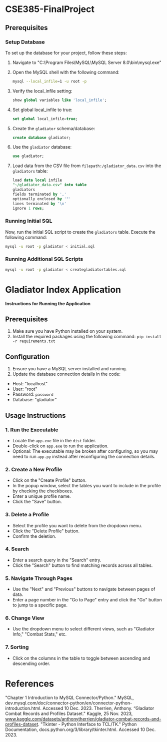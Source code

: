 # CSE385-FinalProject

## Prerequisites

### Setup Database
To set up the database for your project, follow these steps:

1. Navigate to "C:\Program Files\MySQL\MySQL Server 8.0\bin\mysql.exe"
2. Open the MySQL shell with the following command:

    ```bash
    mysql --local_infile=1 -u root -p
    ```

3. Verify the local_infile setting:

    ```sql
    show global variables like 'local_infile';
    ```

4. Set global local_infile to true:

    ```sql
    set global local_infile=true;
    ```

5. Create the `gladiator` schema/database:

    ```sql
    create database gladiator;
    ```

6. Use the `gladiator` database:

    ```sql
    use gladiator;
    ```

7. Load data from the CSV file from `filepath:/gladiator_data.csv` into the `gladiators` table:

    ```sql
    load data local infile
    "~/gladiator_data.csv" into table
    gladiators
    fields terminated by ','
    optionally enclosed by '"'
    lines terminated by '\n'
    ignore 1 rows;
    ```

### Running Initial SQL

Now, run the initial SQL script to create the `gladiators` table. Execute the following command:

```bash
mysql -u root -p gladiator < initial.sql
```

### Running Additional SQL Scripts
```bash
mysql -u root -p gladiator < creategladiatortables.sql
```

# Gladiator Index Application

**Instructions for Running the Application**

## Prerequisites
1. Make sure you have Python installed on your system.
2. Install the required packages using the following command:
    ```pip install -r requirements.txt```

## Configuration
1. Ensure you have a MySQL server installed and running.
2. Update the database connection details in the code:
- Host: "localhost"
- User: "root"
- Password: `password`
- Database: "gladiator"

## Usage Instructions

### 1. Run the Executable
- Locate the `app.exe` file in the `dist` folder.
- Double-click on `app.exe` to run the application.
- Optional: The executable may be broken after configuring, so you may need to run `app.py` instead after reconfiguring the connection details.

### 2. Create a New Profile
- Click on the "Create Profile" button.
- In the popup window, select the tables you want to include in the profile by checking the checkboxes.
- Enter a unique profile name.
- Click the "Save" button.

### 3. Delete a Profile
- Select the profile you want to delete from the dropdown menu.
- Click the "Delete Profile" button.
- Confirm the deletion.

### 4. Search
- Enter a search query in the "Search" entry.
- Click the "Search" button to find matching records across all tables.

### 5. Navigate Through Pages
- Use the "Next" and "Previous" buttons to navigate between pages of data.
- Enter a page number in the "Go to Page" entry and click the "Go" button to jump to a specific page.

### 6. Change View
- Use the dropdown menu to select different views, such as "Gladiator Info," "Combat Stats," etc.

### 7. Sorting
- Click on the columns in the table to toggle between ascending and descending order.

# References
"Chapter&nbsp;1&nbsp;Introduction to MySQL Connector/Python." MySQL, dev.mysql.com/doc/connector-python/en/connector-python-introduction.html. Accessed 10 Dec. 2023. 
Therrien, Anthony. “Gladiator Combat Records and Profiles Dataset." Kaggle, 25 Nov. 2023, www.kaggle.com/datasets/anthonytherrien/gladiator-combat-records-and-profiles-dataset. 
"Tkinter - Python Interface to TCL/TK." Python Documentation, docs.python.org/3/library/tkinter.html. Accessed 10 Dec. 2023. 